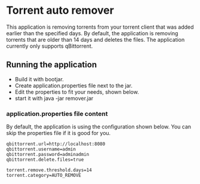 # Torrent auto remover

This application is removing torrents from your torrent client that was added earlier than the specified days.
By default, the application is removing torrents that are older than 14 days and deletes the files. The application currently only supports qBittorrent.

## Running the application
- Build it with bootjar.
- Create application.properties file next to the jar.
- Edit the properties to fit your needs, shown below.
- start it with java -jar remover.jar

### application.properties file content
By default, the application is using the configuration shown below. You can skip the properties file if it is good for you.
```properties
qbittorrent.url=http://localhost:8080
qbittorrent.username=admin
qbittorrent.password=adminadmin
qbittorrent.delete.files=true

torrent.remove.threshold.days=14
torrent.category=AUTO_REMOVE
```
